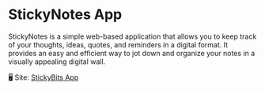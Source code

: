 # StickyNotes App
StickyNotes is a simple web-based application that allows you to keep track of your thoughts, ideas, quotes, and reminders in a digital format. It provides an easy and efficient way to jot down and organize your notes in a visually appealing digital wall.

🖥 Site: [StickyBits App][def]

[def]: https://sticky-notes-app-opbj.onrender.com
